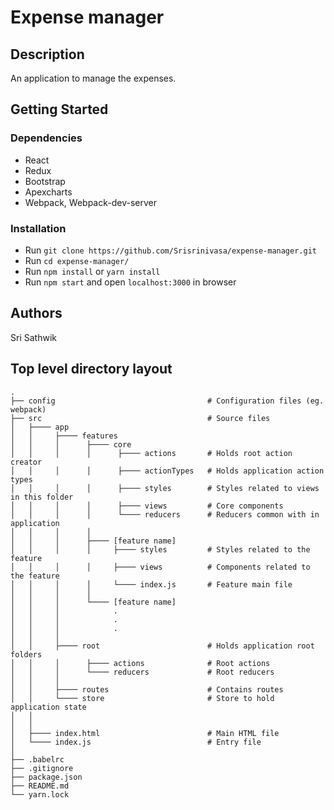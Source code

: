 # Expense manager

## Description

An application to manage the expenses.

## Getting Started

### Dependencies

- React
- Redux
- Bootstrap
- Apexcharts
- Webpack, Webpack-dev-server

### Installation

- Run `git clone https://github.com/Srisrinivasa/expense-manager.git`
- Run `cd expense-manager/`
- Run `npm install` or `yarn install`
- Run `npm start` and open `localhost:3000` in browser

## Authors

Sri Sathwik

## Top level directory layout

    .
    ├── config                                  # Configuration files (eg. webpack)
    ├── src                                     # Source files
    │   ├──── app
    │   │     ├──── features
    │   │     │      ├──── core
    │   │     │      │      ├──── actions       # Holds root action creator
    │   │     │      │      ├──── actionTypes   # Holds application action types
    │   │     │      │      ├──── styles        # Styles related to views in this folder
    │   │     │      │      ├──── views         # Core components 
    │   │     │      │      └──── reducers      # Reducers common with in application
    │   │     │      │ 
    │   │     │      ├──── [feature name]
    │   │     │      │     ├──── styles         # Styles related to the feature
    │   │     │      │     ├──── views          # Components related to the feature
    │   │     │      │     └──── index.js       # Feature main file
    │   │     │      │     
    │   │     │      └──── [feature name]
    │   │     │            .
    │   │     │            .
    │   │     │            .
    │   │     │
    │   │     ├──── root                        # Holds application root folders
    │   │     │      ├──── actions              # Root actions
    │   │     │      └──── reducers             # Root reducers
    │   │     │
    │   │     ├──── routes                      # Contains routes
    │   │     └──── store                       # Store to hold application state
    │   │
    │   │     
    │   ├──── index.html                        # Main HTML file
    │   └──── index.js                          # Entry file
    │
    ├── .babelrc
    ├── .gitignore
    ├── package.json
    ├── README.md
    └── yarn.lock